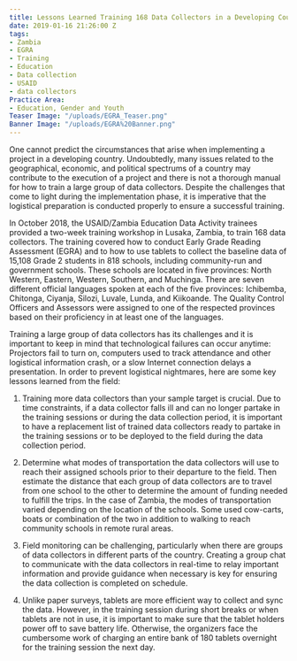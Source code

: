 ```yaml
---
title: Lessons Learned Training 168 Data Collectors in a Developing Country
date: 2019-01-16 21:26:00 Z
tags:
- Zambia
- EGRA
- Training
- Education
- Data collection
- USAID
- data collectors
Practice Area:
- Education, Gender and Youth
Teaser Image: "/uploads/EGRA_Teaser.png"
Banner Image: "/uploads/EGRA%20Banner.png"
---
```


One cannot predict the circumstances that arise when implementing a project in a developing country. Undoubtedly, many issues related to the geographical, economic, and political spectrums of a country may contribute to the execution of a project and there is not a thorough manual for how to train a large group of data collectors. Despite the challenges that come to light during the implementation phase, it is imperative that the logistical preparation is conducted properly to ensure a successful training. 

In October 2018, the USAID/Zambia Education Data Activity trainees provided a two-week training workshop in Lusaka, Zambia, to train 168 data collectors. The training covered how to conduct Early Grade Reading Assessment (EGRA) and to how to use tablets to collect the baseline data of 15,108 Grade 2 students in 818 schools, including community-run and government schools.  These schools are located in five provinces: North Western, Eastern, Western, Southern, and Muchinga. There are seven different official languages spoken at each of the five provinces: Ichibemba, Chitonga, Ciyanja, Silozi, Luvale, Lunda, and Kiikoande. The Quality Control Officers and Assessors were assigned to one of the respected provinces based on their proficiency in at least one of the languages. 

Training a large group of data collectors has its challenges and it is important to keep in mind that technological failures can occur anytime: Projectors fail to turn on, computers used to track attendance and other logistical information crash, or a slow Internet connection delays a presentation. In order to prevent logistical nightmares, here are some key lessons learned from the field:

1. Training more data collectors than your sample target is crucial. Due to time constraints, if a data collector falls ill and can no longer partake in the training sessions or during the data collection period, it is important to have a replacement list of trained data collectors ready to partake in the training sessions or to be deployed to the field during the data collection period. 


1. Determine what modes of transportation the data collectors will use to reach their assigned schools prior to their departure to the field. Then estimate the distance that each group of data collectors are to travel from one school to the other to determine the amount of funding needed to fulfill the trips. In the case of Zambia, the modes of transportation varied depending on the location of the schools. Some used cow-carts, boats or combination of the two in addition to walking to reach community schools in remote rural areas. 

1. Field monitoring can be challenging, particularly when there are groups of data collectors in different parts of the country. Creating a group chat to communicate with the data collectors in real-time to relay important information and provide guidance when necessary is key for ensuring the data collection is completed on schedule. 

1. Unlike paper surveys, tablets are more efficient way to collect and sync the data. However, in the training session during short breaks or when tablets are not in use, it is important to make sure that the tablet holders power off to save battery life. Otherwise, the organizers face the cumbersome work of charging an entire bank of 180 tablets overnight for the training session the next day. 
